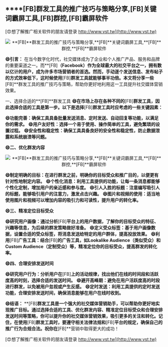 ## ****[FB]**群发工具的推广技巧与策略分享,**[FB]**关键词霸屏工具,**[FB]**群控,**[FB]**霸屏软件**

[😍想了解推广相关软件的朋友请登录 http://www.vst.tw](http://www.vst.tw)

 <center><img src="https://vst.tw/MP4/tuiguang/png/8.png" alt="**[FB]**群发工具的推广技巧与策略分享,**[FB]**关键词霸屏工具,**[FB]**群控,**[FB]**霸屏软件"></center>

**😄引言：**
在当今数字化时代，社交媒体成为了企业和个人推广产品、服务和品牌的重要渠道之一。而**[FB]**（Facebook）作为全球最大的社交平台之一，拥有数以亿计的用户，成为许多市场营销者的首选。然而，手动逐个发送信息、发布帖子的方式效率低下，这时候使用**[FB]**群发工具就能够事半功倍。本文将分享一些**[FB]**群发工具的推广技巧与策略，帮助你更好地利用这一工具提升社交媒体营销效果。

一、选择合适的**[FB]**群发工具
**😄在市场上存在各种不同的**[FB]**群发工具，因此选择合适的工具是第一步。以下是选择**[FB]**群发工具时应考虑的一些关键因素：**

**😄功能完善：确保工具具备批量发送消息、定时发送、自动回复等功能，以满足你的需求。**
**😄用户友好性：选择一个易于使用、操作简单的工具，避免繁琐的设置过程。**
**😄安全性和稳定性：确保工具具备良好的安全性和稳定性，防止数据泄露和系统崩溃等问题。**

**😄二、优化群发内容**

 <center><img src="https://vst.tw/MP4/tuiguang/png/1.png" alt="**[FB]**群发工具的推广技巧与策略分享,**[FB]**关键词霸屏工具,**[FB]**群控,**[FB]**霸屏软件"></center>

**😄制定明确的目标：在进行群发之前，明确你的目标受众和推广目的，以便更有针对性地制定内容。**
**😄个性化消息：利用工具提供的功能，让每一条消息都能够个性化定制，增加用户的亲近感和参与度。**
**😄引人入胜的标题：注意编写吸引人的标题，能够吸引用户的注意力，激发点击兴趣。**
**😄图片和视频的使用：适当地使用图片和视频可以增加内容的吸引力和可读性，提升用户的转化率。**

**😄三、精准定位目标受众**

**😄研究用户画像：通过分析**[FB]**平台上的用户数据，了解你的目标受众的特征、兴趣等信息，为后续的群发策略做好准备。**
**😄定义受众标签：基于用户画像数据，设置合适的受众标签，将消息发送给特定的用户群体，提高投放效果。**
**😄利用**[FB]**广告工具：结合**[FB]**的广告工具，如Lookalike Audience（类似受众）和Custom Audience（定制受众）等，精准定位你的目标受众，提高群发的转化率。**

**😄四、合理安排发送时间**

**😄研究用户行为：分析用户在**[FB]**上的活动规律，找出他们在线的时间段和活跃度高的时刻，选择合适的发送时间。**
**😄避开高峰期：避免在用户活跃度高的时段进行群发，以免被用户忽视或产生反感。**
**😄定时发送：利用工具提供的定时发送功能，合理安排发送时间，确保消息能够在用户在线时收到。**

**😄结语：**
**[FB]**群发工具是一个强大的社交媒体营销助手，可以帮助你更好地实现推广目标。通过选择合适的工具、优化群发内容、精准定位目标受众和合理安排发送时间等策略，你可以提升你的社交媒体营销效果，吸引更多的关注和转化。记住，在使用**[FB]**群发工具时，要遵守相关法律法规和**[FB]**平台的规定，确保自己的推广行为合规合法。祝你在**[FB]**营销中取得更大的成功！

[😍想了解推广相关软件的朋友请登录 http://www.vst.tw](http://www.vst.tw)




